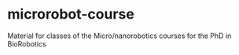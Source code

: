 # microrobot-course
Material for classes of the Micro/nanorobotics courses for the PhD in BioRobotics
